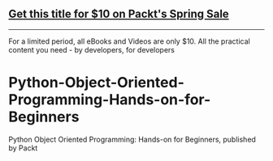 ## [Get this title for $10 on Packt's Spring Sale](https://www.packt.com/V17216?utm_source=github&utm_medium=packt-github-repo&utm_campaign=spring_10_dollar_2022)
-----
For a limited period, all eBooks and Videos are only $10. All the practical content you need \- by developers, for developers

# Python-Object-Oriented-Programming-Hands-on-for-Beginners
Python Object Oriented Programming: Hands-on for Beginners, published by Packt
